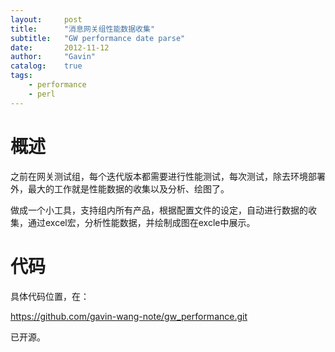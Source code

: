```yaml
---
layout:     post
title:      "消息网关组性能数据收集"
subtitle:   "GW performance date parse"
date:       2012-11-12
author:     "Gavin"
catalog:    true
tags:
    - performance
    - perl
---
```


# 概述

之前在网关测试组，每个迭代版本都需要进行性能测试，每次测试，除去环境部署外，最大的工作就是性能数据的收集以及分析、绘图了。

做成一个小工具，支持组内所有产品，根据配置文件的设定，自动进行数据的收集，通过excel宏，分析性能数据，并绘制成图在excle中展示。

# 代码

具体代码位置，在：

https://github.com/gavin-wang-note/gw_performance.git

已开源。

